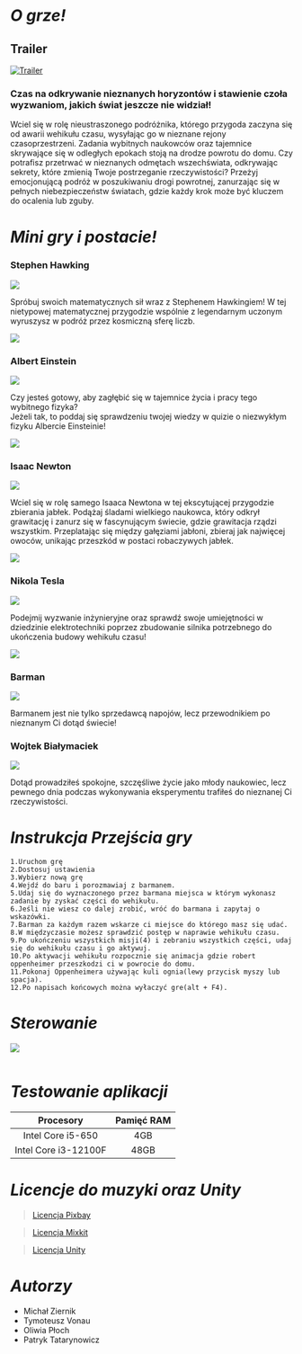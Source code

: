 # **_O grze!_**

## Trailer
[![Trailer](https://img.youtube.com/vi/l2SeVLobQr0/0.jpg)](https://youtu.be/l2SeVLobQr0)

### Czas na odkrywanie nieznanych horyzontów i stawienie czoła wyzwaniom, jakich świat jeszcze nie widział!
  
Wciel się w rolę nieustraszonego podróżnika, którego przygoda zaczyna się od awarii wehikułu czasu, wysyłając go w nieznane rejony czasoprzestrzeni. Zadania wybitnych naukowców oraz tajemnice skrywające się w odległych epokach stoją na drodze powrotu do domu. Czy potrafisz przetrwać w nieznanych odmętach wszechświata, odkrywając sekrety, które zmienią Twoje postrzeganie rzeczywistości? Przeżyj emocjonującą podróż w poszukiwaniu drogi powrotnej, zanurzając się w pełnych niebezpieczeństw światach, gdzie każdy krok może być kluczem do ocalenia lub zguby. 


# **_Mini gry i postacie!_**


  ### Stephen Hawking 
  ![](docs/characters/Hawking.png)
  
Spróbuj swoich matematycznych sił wraz z Stephenem Hawkingiem! W tej nietypowej matematycznej przygodzie wspólnie z legendarnym uczonym wyruszysz w podróż przez kosmiczną sferę 
liczb.
      
![](docs/Hawking.png)

  ### Albert Einstein 
  ![](docs/characters/Einstein.png)
  
  Czy jesteś gotowy, aby zagłębić się w tajemnice życia i pracy tego wybitnego fizyka?  
  Jeżeli tak, to poddaj się sprawdzeniu twojej wiedzy w quizie o niezwykłym fizyku Albercie Einsteinie! 
    
![](docs/Einstein.png)
  
  ### Isaac Newton 
  ![](docs/characters/Newton.png)
  
Wciel się w rolę samego Isaaca Newtona w tej ekscytującej przygodzie zbierania jabłek. Podążaj śladami wielkiego naukowca, który odkrył grawitację i zanurz się w fascynującym świecie, gdzie grawitacja rządzi wszystkim. Przeplatając się między gałęziami jabłoni, zbieraj jak najwięcej owoców, unikając przeszkód w postaci robaczywych jabłek.

  ![](docs/Newton.png)

  ### Nikola Tesla 
  ![](docs/characters/Tesla.png)
  
  Podejmij wyzwanie inżynieryjne oraz sprawdź swoje umiejętności w dziedzinie elektrotechniki poprzez zbudowanie silnika potrzebnego do ukończenia budowy wehikułu czasu!

  ![](docs/Tesla.png)
  
  ### Barman 
  ![](docs/characters/Barman.png)
  
  Barmanem jest nie tylko sprzedawcą napojów, lecz przewodnikiem po nieznanym Ci dotąd świecie!


  ### Wojtek Białymaciek  
  ![](docs/characters/Maciek.png)
  
  Dotąd prowadziłeś spokojne, szczęśliwe życie jako młody naukowiec, lecz pewnego dnia podczas wykonywania eksperymentu trafiłeś do nieznanej Ci rzeczywistości.

  
  # **_Instrukcja Przejścia gry_**

    1.Uruchom grę
    2.Dostosuj ustawienia
    3.Wybierz nową grę
    4.Wejdź do baru i porozmawiaj z barmanem.
    5.Udaj się do wyznaczonego przez barmana miejsca w którym wykonasz zadanie by zyskać części do wehikułu.
    6.Jeśli nie wiesz co dalej zrobić, wróć do barmana i zapytaj o wskazówki.
    7.Barman za każdym razem wskarze ci miejsce do którego masz się udać.
    8.W międzyczasie możesz sprawdzić postęp w naprawie wehikułu czasu.
    9.Po ukończeniu wszystkich misji(4) i zebraniu wszystkich części, udaj się do wehikułu czasu i go aktywuj.
    10.Po aktywacji wehikułu rozpocznie się animacja gdzie robert oppenheimer przeszkodzi ci w powrocie do domu.
    11.Pokonaj Oppenheimera używając kuli ognia(lewy przycisk myszy lub spacja).
    12.Po napisach końcowych można wyłaczyć gre(alt + F4).




   # **_Sterowanie_**

   
   ![](docs/sterowanie.png)
   
   
  ![]()
  # **_Testowanie aplikacji_**


  | Procesory  | Pamięć RAM |
  | :-------------: | :-------------: |
  |  Intel Core i5-650|  4GB |
  |  Intel Core i3-12100F | 48GB|

  # **_Licencje do muzyki oraz Unity_**


  > [Licencja Pixbay](https://pixabay.com/pl/service/terms/)
  
  > [Licencja Mixkit](https://mixkit.co/license/#sfxFree)
  
  > [Licencja Unity](https://unity.com/legal/editor-terms-of-service/software)

   # **_Autorzy_**

   
   - Michał Ziernik
   - Tymoteusz Vonau
   - Oliwia Płoch
   - Patryk Tatarynowicz
  
